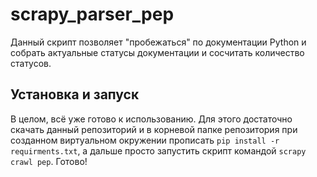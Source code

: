 # scrapy_parser_pep

Данный скрипт позволяет "пробежаться" по документации Python и собрать
актуальные статусы документации и сосчитать количество статусов.

## Установка и запуск

В целом, всё уже готово к использованию. Для этого достаточно скачать данный репозиторий и
в корневой папке репозитория при созданном виртуальном окружении прописать ```pip install -r requirments.txt```, 
а дальше просто запустить скрипт командой ```scrapy crawl pep```. Готово!